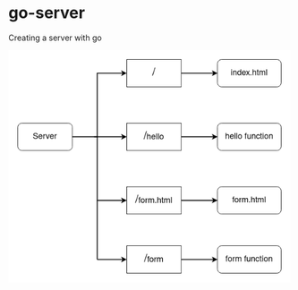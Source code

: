 # go-server
Creating a server with go

![Diagram](https://github.com/asaxena012/go-server/blob/main/assets/go-simple-server.png)
